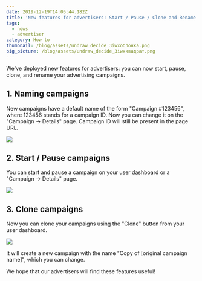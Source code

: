 ```yaml
---
date: 2019-12-19T14:05:44.182Z
title: 'New features for advertisers: Start / Pause / Clone and Rename!'
tags:
  - news
  - advertiser
category: How to
thumbnail: /blog/assets/undraw_decide_3iwxобложка.png
big_picture: /blog/assets/undraw_decide_3iwxквадрат.png
---
```

We've deployed new features for advertisers: you can now start, pause, clone, and rename your advertising campaigns.

## 1. Naming campaigns

New campaigns have a default name of the form "Campaign #123456", where 123456 stands for a campaign ID. Now you can change it on the "Campaign -> Details" page. Campaign ID will still be present in the page URL.

![](/blog/assets/name.png)

## 2. Start / Pause campaigns

You can start and pause a campaign on your user dashboard or a "Campaign -> Details" page.

![](/blog/assets/start-pause.png)

## 

## 3. Clone campaigns

Now you can clone your campaigns using the "Clone" button from your user dashboard.

![](/blog/assets/clone1.png)

It will create a new campaign with the name "Copy of \[original campaign name]", which you can change.

We hope that our advertisers will find these features useful!

##
